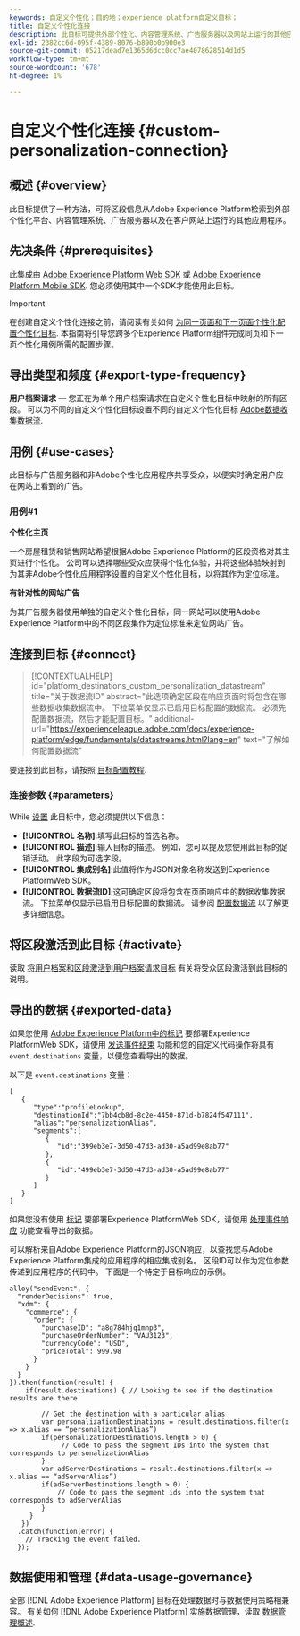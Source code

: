 ```yaml
---
keywords: 自定义个性化；目的地；experience platform自定义目标；
title: 自定义个性化连接
description: 此目标可提供外部个性化、内容管理系统、广告服务器以及网站上运行的其他应用程序，以便从Adobe Experience Platform中检索区段信息。 此目标基于用户配置文件区段成员资格提供实时个性化。
exl-id: 2382cc6d-095f-4389-8076-b890b0b900e3
source-git-commit: 05217dead7e1365d6dcc0cc7ae4078628514d1d5
workflow-type: tm+mt
source-wordcount: '678'
ht-degree: 1%

---
```


# 自定义个性化连接 {#custom-personalization-connection}

## 概述 {#overview}

此目标提供了一种方法，可将区段信息从Adobe Experience Platform检索到外部个性化平台、内容管理系统、广告服务器以及在客户网站上运行的其他应用程序。

## 先决条件 {#prerequisites}

此集成由 [Adobe Experience Platform Web SDK](../../../edge/home.md) 或 [Adobe Experience Platform Mobile SDK](https://aep-sdks.gitbook.io/docs/). 您必须使用其中一个SDK才能使用此目标。

>[!IMPORTANT]
>
>在创建自定义个性化连接之前，请阅读有关如何 [为同一页面和下一页面个性化配置个性化目标](../../ui/configure-personalization-destinations.md). 本指南将引导您跨多个Experience Platform组件完成同页和下一页个性化用例所需的配置步骤。

## 导出类型和频度 {#export-type-frequency}

**用户档案请求**  — 您正在为单个用户档案请求在自定义个性化目标中映射的所有区段。 可以为不同的自定义个性化目标设置不同的自定义个性化目标 [Adobe数据收集数据流](../../../edge/fundamentals/datastreams.md).

## 用例 {#use-cases}

此目标与广告服务器和非Adobe个性化应用程序共享受众，以便实时确定用户应在网站上看到的广告。

### 用例#1

**个性化主页**

一个房屋租赁和销售网站希望根据Adobe Experience Platform的区段资格对其主页进行个性化。 公司可以选择哪些受众应获得个性化体验，并将这些体验映射到为其非Adobe个性化应用程序设置的自定义个性化目标，以将其作为定位标准。

**有针对性的网站广告**

为其广告服务器使用单独的自定义个性化目标，同一网站可以使用Adobe Experience Platform中的不同区段集作为定位标准来定位网站广告。

## 连接到目标 {#connect}

>[!CONTEXTUALHELP]
>id="platform_destinations_custom_personalization_datastream"
>title="关于数据流ID"
>abstract="此选项确定区段在响应页面时将包含在哪些数据收集数据流中。 下拉菜单仅显示已启用目标配置的数据流。 必须先配置数据流，然后才能配置目标。"
>additional-url="https://experienceleague.adobe.com/docs/experience-platform/edge/fundamentals/datastreams.html?lang=en" text="了解如何配置数据流"

要连接到此目标，请按照 [目标配置教程](../../ui/connect-destination.md).

### 连接参数 {#parameters}

While [设置](../../ui/connect-destination.md) 此目标中，您必须提供以下信息：

* **[!UICONTROL 名称]**:填写此目标的首选名称。
* **[!UICONTROL 描述]**:输入目标的描述。 例如，您可以提及您使用此目标的促销活动。 此字段为可选字段。
* **[!UICONTROL 集成别名]**:此值将作为JSON对象名称发送到Experience PlatformWeb SDK。
* **[!UICONTROL 数据流ID]**:这可确定区段将包含在页面响应中的数据收集数据流。 下拉菜单仅显示已启用目标配置的数据流。 请参阅 [配置数据流](../../../edge/fundamentals/datastreams.md) 以了解更多详细信息。

## 将区段激活到此目标 {#activate}

读取 [将用户档案和区段激活到用户档案请求目标](../../ui/activate-profile-request-destinations.md) 有关将受众区段激活到此目标的说明。

## 导出的数据 {#exported-data}

如果您使用 [Adobe Experience Platform中的标记](../../../tags/home.md) 要部署Experience PlatformWeb SDK，请使用 [发送事件结束](../../../edge/extension/event-types.md) 功能和您的自定义代码操作将具有 `event.destinations` 变量，以便您查看导出的数据。

以下是 `event.destinations` 变量：

```
[
   {
      "type":"profileLookup",
      "destinationId":"7bb4cb8d-8c2e-4450-871d-b7824f547111",
      "alias":"personalizationAlias",
      "segments":[
         {
            "id":"399eb3e7-3d50-47d3-ad30-a5ad99e8ab77"
         },
         {
            "id":"499eb3e7-3d50-47d3-ad30-a5ad99e8ab77"
         }
      ]
   }
]
```

如果您没有使用 [标记](../../../tags/home.md) 要部署Experience PlatformWeb SDK，请使用 [处理事件响应](../../../edge/fundamentals/tracking-events.md#handling-responses-from-events) 功能查看导出的数据。

可以解析来自Adobe Experience Platform的JSON响应，以查找您与Adobe Experience Platform集成的应用程序的相应集成别名。 区段ID可以作为定位参数传递到应用程序的代码中。 下面是一个特定于目标响应的示例。

```
alloy("sendEvent", {
  "renderDecisions": true,
  "xdm": {
    "commerce": {
      "order": {
        "purchaseID": "a8g784hjq1mnp3",
        "purchaseOrderNumber": "VAU3123",
        "currencyCode": "USD",
        "priceTotal": 999.98
      }
    }
  }
}).then(function(result) {
    if(result.destinations) { // Looking to see if the destination results are there
 
        // Get the destination with a particular alias
        var personalizationDestinations = result.destinations.filter(x => x.alias == “personalizationAlias”)
        if(personalizationDestinations.length > 0) {
             // Code to pass the segment IDs into the system that corresponds to personalizationAlias
        }
        var adServerDestinations = result.destinations.filter(x => x.alias == “adServerAlias”)
        if(adServerDestinations.length > 0) {
            // Code to pass the segment ids into the system that corresponds to adServerAlias
        }
     }
   })
  .catch(function(error) {
    // Tracking the event failed.
  });
```


## 数据使用和管理 {#data-usage-governance}

全部 [!DNL Adobe Experience Platform] 目标在处理数据时与数据使用策略相兼容。 有关如何 [!DNL Adobe Experience Platform] 实施数据管理，读取 [数据管理概述](../../../data-governance/home.md).
